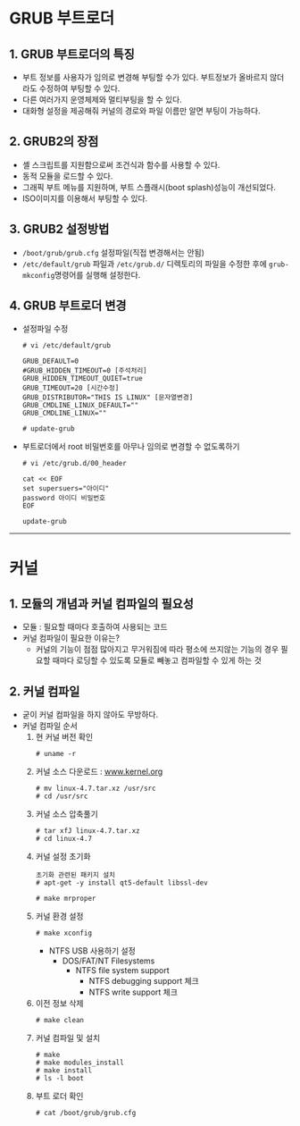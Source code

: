 # GRUB 부트로더

## 1. GRUB 부트로더의 특징
- 부트 정보를 사용자가 임의로 변경해 부팅할 수가 있다. 부트정보가 올바르지 않더라도 수정하여 부팅할 수 있다.
- 다른 여러가지 운영체제와 멀티부팅을 할 수 있다.
- 대화형 설정을 제공해줘 커널의 경로와 파일 이름만 알면 부팅이 가능하다.

## 2. GRUB2의 장점
- 셸 스크립트를 지원함으로써 조건식과 함수를 사용할 수 있다.
- 동적 모듈을 로드할 수 있다.
- 그래픽 부트 메뉴를 지원하며, 부트 스플래시(boot splash)성능이 개선되었다.
- ISO이미지를 이용해서 부팅할 수 있다.

## 3. GRUB2 설정방법
- `/boot/grub/grub.cfg` 설정파일(직접 변경해서는 안됨)
- `/etc/default/grub` 파일과 `/etc/grub.d/` 디렉토리의 파일을 수정한 후에 `grub-mkconfig`명령어를 실행해 설정한다.

## 4. GRUB 부트로더 변경
- 설정파일 수정
  ```
  # vi /etc/default/grub
  ```
  ```
  GRUB_DEFAULT=0
  #GRUB_HIDDEN_TIMEOUT=0 [주석처리]
  GRUB_HIDDEN_TIMEOUT_QUIET=true
  GRUB_TIMEOUT=20 [시간수정]
  GRUB_DISTRIBUTOR="THIS IS LINUX" [문자열변경]
  GRUB_CMDLINE_LINUX_DEFAULT=""
  GRUB_CMDLINE_LINUX=""
  ```
  ```
  # update-grub
  ```
- 부트로더에서 root 비밀번호를 아무나 임의로 변경할 수 없도록하기
  ```
  # vi /etc/grub.d/00_header
  ```
  ```
  cat << EOF
  set supersuers="아이디"
  password 아이디 비밀번호
  EOF
  ```
  ```
  update-grub
  ```
---

# 커널

## 1. 모듈의 개념과 커널 컴파일의 필요성
- 모듈 : 필요할 때마다 호출하여 사용되는 코드
- 커널 컴파일이 필요한 이유는?
  - 커널의 기능이 점점 많아지고 무거워짐에 따라 평소에 쓰지않는 기능의 경우 필요할 때마다 로딩할 수 있도록 모듈로 빼놓고 컴파일할 수 있게 하는 것
## 2. 커널 컴파일
- 굳이 커널 컴파일을 하지 않아도 무방하다.
- 커널 컴파일 순서
  1. 현 커널 버전 확인
      ```
      # uname -r
      ```
  2. 커널 소스 다운로드 : www.kernel.org
      ```
      # mv linux-4.7.tar.xz /usr/src
      # cd /usr/src
      ```
  3. 커널 소스 압축풀기
      ```
      # tar xfJ linux-4.7.tar.xz
      # cd linux-4.7
      ```
  4. 커널 설정 초기화
      ```
      초기화 관련된 패키지 설치
      # apt-get -y install qt5-default libssl-dev
      ```
      ```
      # make mrproper
      ```
  5. 커널 환경 설정
      ```
      # make xconfig
      ```
      - NTFS USB 사용하기 설정
        - DOS/FAT/NT Filesystems
          - NTFS file system support
            - NTFS debugging support 체크
            - NTFS write support 체크
  6. 이전 정보 삭제
      ```
      # make clean
      ```
  7. 커널 컴파일 및 설치
      ```
      # make
      # make modules_install
      # make install
      # ls -l boot
      ```
  8. 부트 로더 확인
      ```
      # cat /boot/grub/grub.cfg
      ```
